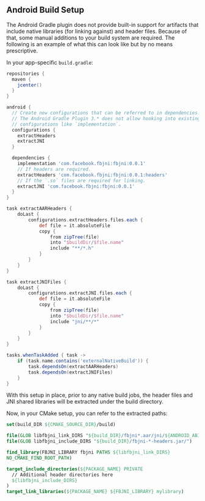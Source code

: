 ## Android Build Setup

The Android Gradle plugin does not provide built-in support for artifacts that
include native libraries (for linking against) and header files. Because of
that, some manual additions to your build system are required. The following
is an example of what this can look like but by no means prescriptive.

In your app-specific `build.gradle`:

```groovy
repositories {
  maven {
    jcenter()
  }
}

android {
  // Create new configurations that can be referred to in dependencies.
  // The Android Gradle Plugin 3.* does not allow hooking into existing
  // configurations like `implementation`.
  configurations {
    extractHeaders
    extractJNI
  }

  dependencies {
    implementation 'com.facebook.fbjni:fbjni:0.0.1'
    // If headers are required.
    extractHeaders 'com.facebook.fbjni:fbjni:0.0.1:headers'
    // If the `.so` files are required for linking.
    extractJNI 'com.facebook.fbjni:fbjni:0.0.1'
  }
}

task extractAARHeaders {
    doLast {
        configurations.extractHeaders.files.each {
            def file = it.absoluteFile
            copy {
                from zipTree(file)
                into "$buildDir/$file.name"
                include "**/*.h"
            }
        }
    }
}

task extractJNIFiles {
    doLast {
        configurations.extractJNI.files.each {
            def file = it.absoluteFile
            copy {
                from zipTree(file)
                into "$buildDir/$file.name"
                include "jni/**/*"
            }
        }
    }
}

tasks.whenTaskAdded { task ->
    if (task.name.contains('externalNativeBuild')) {
        task.dependsOn(extractAARHeaders)
        task.dependsOn(extractJNIFiles)
    }
}
```

With this setup in place, prior to any native build jobs, the header files
and JNI shared libraries will be extracted under the build directory.

Now, in your CMake setup, you can refer to the extracted paths:

```cmake
set(build_DIR ${CMAKE_SOURCE_DIR}/build)

file(GLOB libfbjni_link_DIRS "${build_DIR}/fbjni*.aar/jni/${ANDROID_ABI}")
file(GLOB libfbjni_include_DIRS "${build_DIR}/fbjni-*-headers.jar/")

find_library(FBJNI_LIBRARY fbjni PATHS ${libfbjni_link_DIRS}
NO_CMAKE_FIND_ROOT_PATH)

target_include_directories(${PACKAGE_NAME} PRIVATE
  // Additional header directories here
  ${libfbjni_include_DIRS}
)
target_link_libraries(${PACKAGE_NAME} ${FBJNI_LIBRARY} mylibrary)
```
